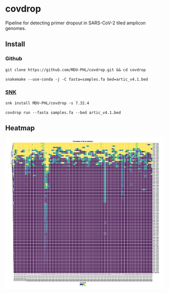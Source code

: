 # covdrop 

Pipeline for detecting primer dropout in SARS-CoV-2 tiled amplicon genomes. 

## Install

### Github

```
git clone https://github.com/MDU-PHL/covdrop.git && cd covdrop
```

```
snakemake --use-conda -j -C fasta=samples.fa bed=artic_v4.1.bed
```

### [SNK](https://github.com/Wytamma/snk)

```
snk install MDU-PHL/covdrop -s 7.32.4
```

```
covdrop run --fasta samples.fa --bed artic_v4.1.bed
```

## Heatmap 

[![heatmap](docs/images/heatmap.png)](docs/images/heatmap.pdf)

